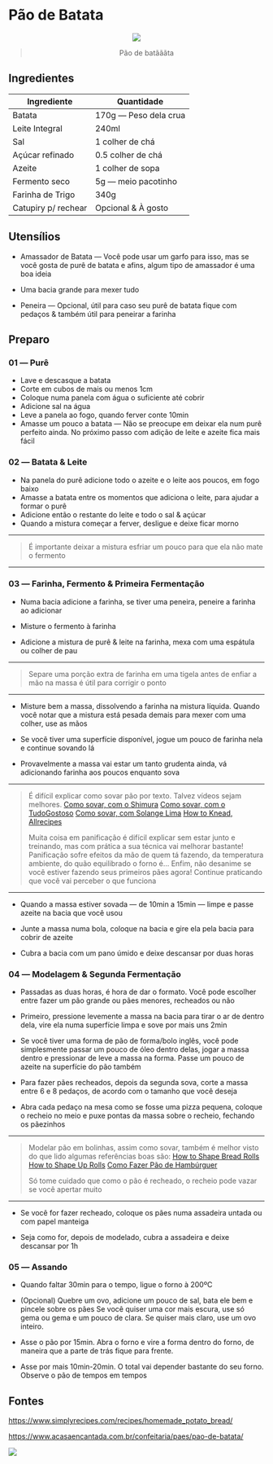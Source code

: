 # Pão de Batata

<div align=center>

![](imagens/pão-de-batata-1.jpg)

> Pão de batãããta

</div>


## Ingredientes

| Ingrediente         | Quantidade            |
|---------------------|-----------------------|
| Batata              | 170g ― Peso dela crua |
| Leite Integral      | 240ml                 |
| Sal                 | 1 colher de chá       |
| Açúcar refinado     | 0.5 colher de chá     |
| Azeite              | 1 colher de sopa      |
| Fermento seco       | 5g ― meio pacotinho   |
| Farinha de Trigo    | 340g                  |
| Catupiry p/ rechear | Opcional & À gosto    | 

## Utensílios

- Amassador de Batata ― Você pode usar um garfo para isso, mas se você gosta de
  purê de batata e afins, algum tipo de amassador é uma boa ideia

- Uma bacia grande para mexer tudo

- Peneira ― Opcional, útil para caso seu purê de batata fique com pedaços &
  também útil para peneirar a farinha

## Preparo

### 01 ― Purê

- Lave e descasque a batata
- Corte em cubos de mais ou menos 1cm
- Coloque numa panela com água o suficiente até cobrir
- Adicione sal na água
- Leve a panela ao fogo, quando ferver conte 10min
- Amasse um pouco a batata ― Não se preocupe em deixar ela num purê perfeito ainda.
  No próximo passo com adição de leite e azeite fica mais fácil

### 02 ― Batata & Leite

- Na panela do purê adicione todo o azeite e o leite aos poucos, em fogo baixo
- Amasse a batata entre os momentos que adiciona o leite, para ajudar a formar
  o purê
- Adicione então o restante do leite e todo o sal & açúcar
- Quando a mistura começar a ferver, desligue e deixe ficar morno

---
> É importante deixar a mistura esfriar um pouco para que ela não mate o fermento
---

### 03 ― Farinha, Fermento & Primeira Fermentação

- Numa bacia adicione a farinha, se tiver uma peneira, peneire a farinha ao
  adicionar

- Misture o fermento à farinha

- Adicione a mistura de purê & leite na farinha, mexa com uma espátula ou colher
  de pau

---
> Separe uma porção extra de farinha em uma tigela antes de enfiar a mão na massa
> é útil para corrigir o ponto
---

- Misture bem a massa, dissolvendo a farinha na mistura líquida. Quando você notar
  que a mistura está pesada demais para mexer com uma colher, use as mãos

- Se você tiver uma superfície disponível, jogue um pouco de farinha nela e
  continue sovando lá

- Provavelmente a massa vai estar um tanto grudenta ainda, vá adicionando farinha
  aos poucos enquanto sova

---
> É difícil explicar como sovar pão por texto. Talvez vídeos sejam melhores.
> [Como sovar, com o Shimura](https://www.youtube.com/watch?v=sXcr4bnz4MA)
> [Como sovar, com o TudoGostoso](https://www.youtube.com/watch?v=lF0AcU0n-Fg)
> [Como sovar, com Solange Lima](https://www.youtube.com/watch?v=eyJRkjlUhqw)
> [How to Knead, Allrecipes](https://www.youtube.com/watch?v=ySOj0fFWo1U)
>
> Muita coisa em panificação é difícil explicar sem estar junto e treinando,
> mas com prática a sua técnica vai melhorar bastante! Panificação sofre efeitos
> da mão de quem tá fazendo, da temperatura ambiente, do quão equilibrado o
> forno é... Enfim, não desanime se você estiver fazendo seus primeiros
> pães agora! Continue praticando que você vai perceber o que funciona
---

- Quando a massa estiver sovada ― de 10min a 15min ― limpe e passe azeite na bacia que você usou

- Junte a massa numa bola, coloque na bacia e gire ela pela bacia para cobrir de
  azeite

- Cubra a bacia com um pano úmido e deixe descansar por duas horas

### 04 ― Modelagem & Segunda Fermentação

- Passadas as duas horas, é hora de dar o formato. Você pode escolher entre fazer
  um pão grande ou pães menores, recheados ou não

- Primeiro, pressione levemente a massa na bacia para tirar o ar de dentro dela,
  vire ela numa superfície limpa e sove por mais uns 2min

- Se você tiver uma forma de pão de forma/bolo inglês, você pode simplesmente
  passar um pouco de óleo dentro delas, jogar a massa dentro e pressionar de leve
  a massa na forma. Passe um pouco de azeite na superfície do pão também

- Para fazer pães recheados, depois da segunda sova, corte a massa entre 6 e 8
  pedaços, de acordo com o tamanho que você deseja

- Abra cada pedaço na mesa como se fosse uma pizza pequena, coloque o recheio no
  meio e puxe pontas da massa sobre o recheio, fechando os pãezinhos

---
> Modelar pão em bolinhas, assim como sovar, também é melhor visto do que lido
> algumas referências boas são:
> [How to Shape Bread Rolls](https://www.youtube.com/watch?v=TB908K3Kd6k)
> [How to Shape Up Rolls](https://youtu.be/Gx2Sf3XqkhQ?t=105)
> [Como Fazer Pão de Hambúrguer](https://youtu.be/_QYLWe8qu8E?t=275)
>
> Só tome cuidado que como o pão é recheado, o recheio pode vazar se você
> apertar muito
---

- Se você for fazer recheado, coloque os pães numa assadeira untada ou com papel manteiga

- Seja como for, depois de modelado, cubra a assadeira e deixe descansar por 1h

### 05 ― Assando

- Quando faltar 30min para o tempo, ligue o forno à 200ºC

- (Opcional) Quebre um ovo, adicione um pouco de sal, bata ele bem e pincele sobre os pães
  Se você quiser uma cor mais escura, use só gema ou gema e um pouco de clara.
  Se quiser mais claro, use um ovo inteiro.

- Asse o pão por 15min. Abra o forno e vire a forma dentro do forno, de maneira
  que a parte de trás fique para frente.

- Asse por mais 10min-20min. O total vai depender bastante do seu forno. Observe
  o pão de tempos em tempos

## Fontes

https://www.simplyrecipes.com/recipes/homemade_potato_bread/

https://www.acasaencantada.com.br/confeitaria/paes/pao-de-batata/

![](imagens/pão-de-batata-2.jpg)